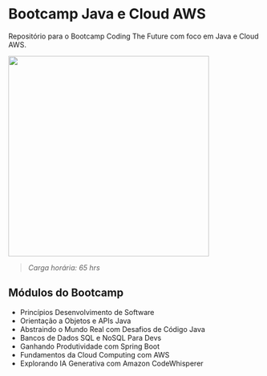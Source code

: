 # Bootcamp Java e Cloud AWS

Repositório para o Bootcamp Coding The Future com foco em Java e Cloud AWS.

<img style="width:400px;height:auto" src="https://hermes.dio.me/tracks/8df7f59a-4572-4085-b6c1-f735e2dc23d9.png" />

> _Carga horária: 65 hrs_

## Módulos do Bootcamp

- Princípios Desenvolvimento de Software
- Orientação a Objetos e APIs Java
- Abstraindo o Mundo Real com Desafios de Código Java
- Bancos de Dados SQL e NoSQL Para Devs
- Ganhando Produtividade com Spring Boot
- Fundamentos da Cloud Computing com AWS
- Explorando IA Generativa com Amazon CodeWhisperer
